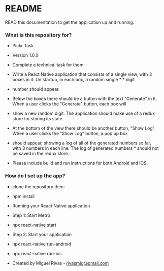 # README #

READ this documentation to get the application up and running.

### What is this repository for? ###

* Pickr Task
* Version 1.0.0
* Complete a technical task for them:

* Write a React Native application that consists of a single view, with 3 boxes in it. On startup, in each box, a random single * * digit 
* number should appear.

* Below the boxes there should be a button with the text "Generate" in it. When a user clicks the "Generate" button, each box will 
* show a new random digit. The application should make use of a redux store for storing its state.

* At the bottom of the view there should be another button, "Show Log". When a user clicks the "Show Log" button, a pop up box 
* should appear, showing a log of all of the generated numbers so far, with 3 numbers in each line. The log of generated numbers * should not be saved in the redux store.

* Please include build and run instructions for both Android and iOS.

### How do I set up the app? ###

* clone the repository then:
* npm install
* Running your React Native application
* Step 1: Start Metro
* npx react-native start
* Step 2: Start your application
* npx react-native run-android 
* npx react-native run-ios

* Created by Miguel Rivas - rivasmig@gmail.com

